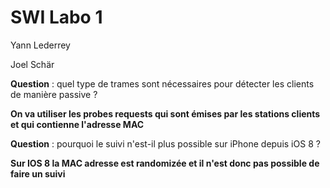 # SWI Labo 1

Yann Lederrey

Joel Schär



__Question__ : quel type de trames sont nécessaires pour détecter les clients de manière passive ?

**On va utiliser les probes requests qui sont émises par les stations clients et qui contienne l'adresse MAC**

__Question__ : pourquoi le suivi n'est-il plus possible sur iPhone depuis iOS 8 ?

**Sur IOS 8 la MAC adresse est randomizée et il n'est donc pas possible de faire un suivi**